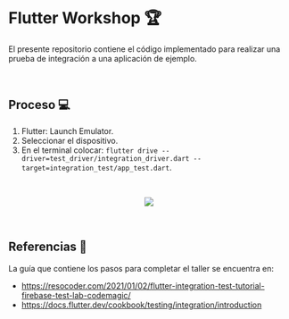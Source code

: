 # Flutter Workshop 🏆

El presente repositorio contiene el código implementado para realizar una prueba de integración a una aplicación de ejemplo.

<br />

## Proceso 💻
1. Flutter: Launch Emulator.
2. Seleccionar el dispositivo.
3. En el terminal colocar: ```flutter drive --driver=test_driver/integration_driver.dart --target=integration_test/app_test.dart```.
<br />

<p align="center"><img src="https://github.com/DianaEspitia/Flutter-Workshop/blob/main/integrationTestFuncionamiento.gif"></p>

<br />

## Referencias 🔎
La guía que contiene los pasos para completar el taller se encuentra en:
* https://resocoder.com/2021/01/02/flutter-integration-test-tutorial-firebase-test-lab-codemagic/
* https://docs.flutter.dev/cookbook/testing/integration/introduction
